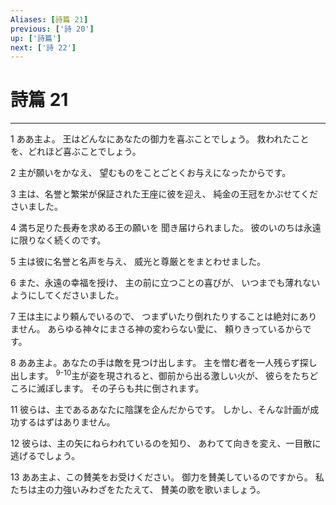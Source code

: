 ```yaml
---
Aliases: [詩篇 21]
previous: ['詩 20']
up: ['詩篇']
next: ['詩 22']
---
```

# 詩篇 21

***




1 
ああ主よ。 王はどんなにあなたの御力を喜ぶことでしょう。 救われたことを、どれほど喜ぶことでしょう。 



2 
主が願いをかなえ、 望むものをことごとくお与えになったからです。 



3 
主は、名誉と繁栄が保証された王座に彼を迎え、 純金の王冠をかぶせてくださいました。 



4 
満ち足りた長寿を求める王の願いを 聞き届けられました。 彼のいのちは永遠に限りなく続くのです。 



5 
主は彼に名誉と名声を与え、 威光と尊厳とをまとわせました。 



6 
また、永遠の幸福を授け、 主の前に立つことの喜びが、 いつまでも薄れないようにしてくださいました。 



7 
王は主により頼んでいるので、 つまずいたり倒れたりすることは絶対にありません。 あらゆる神々にまさる神の変わらない愛に、 頼りきっているからです。 



8 
ああ主よ。あなたの手は敵を見つけ出します。 主を憎む者を一人残らず探し出します。 <sup class="versenum">9-10</sup>主が姿を現されると、御前から出る激しい火が、 彼らをたちどころに滅ぼします。 その子らも共に倒されます。 



11 
彼らは、主であるあなたに陰謀を企んだからです。 しかし、そんな計画が成功するはずはありません。 



12 
彼らは、主の矢にねらわれているのを知り、 あわてて向きを変え、一目散に逃げるでしょう。 



13 
ああ主よ、この賛美をお受けください。 御力を賛美しているのですから。 私たちは主の力強いみわざをたたえて、 賛美の歌を歌いましょう。
